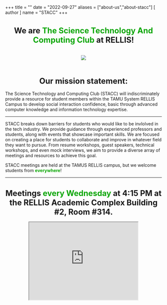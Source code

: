 +++
title = ""
date = "2022-09-27"
aliases = ["about-us","about-stacc"]
[ author ]
  name = "STACC"
+++

<center><h1 style="font-size: 25px;"> We are <div style="color: #07a500; display: inline;">The Science Technology And Computing Club</div> at RELLIS!</h1></center>
<br>
<!-- {{< image src="/images/green_on_darkergrey.png" alt="stacc logo" position="center">}} -->
<center><img src="/images/green_on_darkergrey.png" style=""></img></center>

<br>

<center><h1 style="font-size: 25px"> Our mission statement: </h1></center>
The Science Technology and Computing Club (STACC) will indiscriminately provide a resource for student members within the TAMU System RELLIS Campus to develop social interaction confidence, basic through advanced computer knowledge and information technology expertise.

-----------------------------------------------------------------------------------------------------
STACC breaks down barriers for students who would like to be invlolved in the tech industry. We provide guidance through experienced professors and students, along with events that showcase important skills. We are focused on creating a place for students to collaborate and improve in whatever field they want to pursue. From resume workshops, guest speakers, technical workshops, and even mock interviews, we aim to provide a diverse array of meetings and resources to achieve this goal. 

STACC meetings are held at the TAMUS RELLIS campus, but we welcome students from <strong style="color: #07a500;">everywhere</strong>!

------------------------------------------------------------------------------------------------------

<center><h1 style="font-size: 25px">Meetings <strong style="color: #07a500;">every Wednesday</strong> at 4:15 PM at the RELLIS Academic Complex Building #2, Room #314.</h1></center>

<center><iframe src="https://www.google.com/maps/embed?pb=!1m18!1m12!1m3!1d3432.746564421205!2d-96.46958838400974!3d30.641099297092456!2m3!1f0!2f0!3f0!3m2!1i1024!2i768!4f13.1!3m3!1m2!1s0x86442bb752a1cc8f%3A0xda748a53eef51a53!2sRELLIS%20Academic%20Complex%2C%20Building%202!5e0!3m2!1sen!2sus!4v1666978055418!5m2!1sen!2sus" width="350" height="250" style="border:5;" allowfullscreen="" loading="lazy" referrerpolicy="no-referrer-when-downgrade"></iframe></center>






